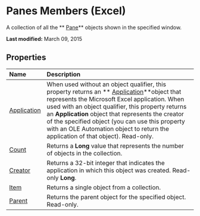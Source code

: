 
# Panes Members (Excel)
A collection of all the  ** [Pane](9064bb89-d08c-bbd3-3c0f-77a39586bbbb.md)** objects shown in the specified window.

 **Last modified:** March 09, 2015


## Properties



|**Name**|**Description**|
|:-----|:-----|
| [Application](90a30237-d38c-04c7-bf85-1363d8f27438.md)|When used without an object qualifier, this property returns an  ** [Application](19b73597-5cf9-4f56-8227-b5211f657f6f.md)**object that represents the Microsoft Excel application. When used with an object qualifier, this property returns an  **Application** object that represents the creator of the specified object (you can use this property with an OLE Automation object to return the application of that object). Read-only.|
| [Count](ac5b3fc5-94e2-8b2a-a45b-a19fa4835621.md)|Returns a  **Long** value that represents the number of objects in the collection.|
| [Creator](e163a44f-7413-1e72-891e-78acc6ab2634.md)|Returns a 32-bit integer that indicates the application in which this object was created. Read-only  **Long**.|
| [Item](5960e77c-23b4-2ce4-1674-2ffd3b4f6e47.md)|Returns a single object from a collection.|
| [Parent](3dc23f15-3cda-3778-077b-f70acfcc364a.md)|Returns the parent object for the specified object. Read-only.|
